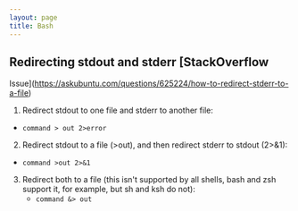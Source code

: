 ```yaml
---
layout: page
title: Bash
---
```



## Redirecting stdout and stderr [StackOverflow
Issue](https://askubuntu.com/questions/625224/how-to-redirect-stderr-to-a-file)
1. Redirect stdout to one file and stderr to another file:
  * `command > out 2>error`

2. Redirect stdout to a file (>out), and then redirect stderr to stdout (2>&1):
  * `command >out 2>&1`

3. Redirect both to a file (this isn't supported by all shells, bash and zsh support it, for example, but sh and ksh do
not):
    * `command &> out`

